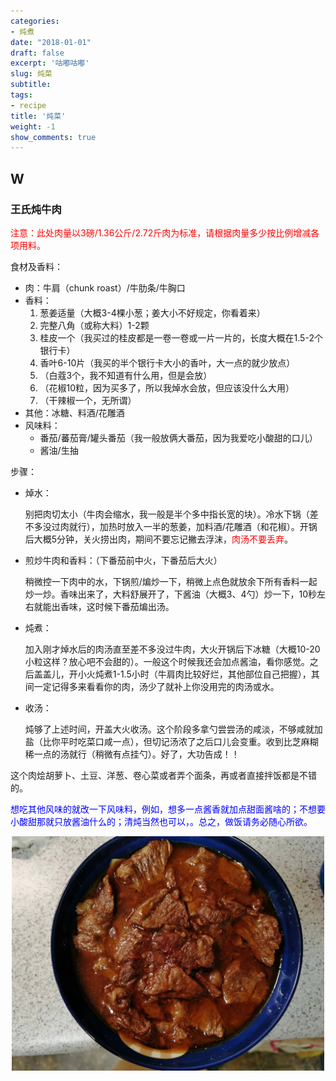 ```yaml
---
categories:
- 炖煮
date: "2018-01-01"
draft: false
excerpt: '咕嘟咕嘟'
slug: 炖菜
subtitle: 
tags:
- recipe
title: '炖菜'
weight: -1
show_comments: true
---
```


## W

### 王氏炖牛肉

<font color='red'> 注意：此处肉量以3磅/1.36公斤/2.72斤肉为标准，请根据肉量多少按比例增减各项用料。 </font>

食材及香料：
- 肉：牛肩（chunk roast）/牛肋条/牛胸口 
- 香料：
    1. 葱姜适量（大概3-4棵小葱；姜大小不好规定，你看着来）
    2. 完整八角（或称大料）1-2颗
    3. 桂皮一个（我买过的桂皮都是一卷一卷或一片一片的，长度大概在1.5-2个银行卡）
    4. 香叶6-10片（我买的半个银行卡大小的香叶，大一点的就少放点）
    5. （白蔻3个，我不知道有什么用，但是会放）
    6. （花椒10粒，因为买多了，所以我焯水会放，但应该没什么大用）
    7. （干辣椒一个，无所谓）
- 其他：冰糖、料酒/花雕酒
- 风味料：
    - 番茄/蕃茄膏/罐头番茄（我一般放俩大番茄，因为我爱吃小酸甜的口儿）
    - 酱油/生抽

步骤：
- 焯水：
  
  别把肉切太小（牛肉会缩水，我一般是半个多中指长宽的块）。冷水下锅（差不多没过肉就行），加热时放入一半的葱姜，加料酒/花雕酒（和花椒）。开锅后大概5分钟，关火捞出肉，期间不要忘记撇去浮沫，<font color='red'>肉汤不要丢弃</font>。
- 煎炒牛肉和香料：（下番茄前中火，下番茄后大火）

  稍微控一下肉中的水，下锅煎/煸炒一下，稍微上点色就放余下所有香料一起炒一炒。香味出来了，大料舒展开了，下酱油（大概3、4勺）炒一下，10秒左右就能出香味，这时候下番茄煸出汤。
- 炖煮：
  
  加入刚才焯水后的肉汤直至差不多没过牛肉，大火开锅后下冰糖（大概10-20小粒这样？放心吧不会甜的）。一般这个时候我还会加点酱油，看你感觉。之后盖盖儿，开小火炖煮1-1.5小时（牛肩肉比较好烂，其他部位自己把握），其间一定记得多来看看你的肉，汤少了就补上你没用完的肉汤或水。
- 收汤：
  
  炖够了上述时间，开盖大火收汤。这个阶段多拿勺尝尝汤的咸淡，不够咸就加盐（比你平时吃菜口咸一点），但切记汤浓了之后口儿会变重。收到比芝麻糊稀一点的汤就行（稍微有点挂勺）。好了，大功告成！！


这个肉烩胡萝卜、土豆、洋葱、卷心菜或者弄个面条，再或者直接拌饭都是不错的。

<font color='blue'> 想吃其他风味的就改一下风味料，例如，想多一点酱香就加点甜面酱啥的；不想要小酸甜那就只放酱油什么的；清炖当然也可以，。总之，做饭请务必随心所欲。 </font>

<div align = center><img src="dun_niu_rou.jpg" alt="炖牛肉" width="500"/></div>

